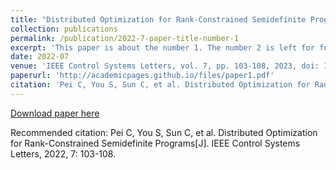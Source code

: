 ```yaml
---
title: "Distributed Optimization for Rank-Constrained Semidefinite Programs"
collection: publications
permalink: /publication/2022-7-paper-title-number-1
excerpt: 'This paper is about the number 1. The number 2 is left for future work.'
date: 2022-07
venue: 'IEEE Control Systems Letters, vol. 7, pp. 103-108, 2023, doi: 10.1109/LCSYS.2022.3186939'
paperurl: 'http://academicpages.github.io/files/paper1.pdf'
citation: 'Pei C, You S, Sun C, et al. Distributed Optimization for Rank-Constrained Semidefinite Programs[J]. IEEE Control Systems Letters, 2022, 7: 103-108.'
---
```

[Download paper here](http://academicpages.github.io/files/distributed.pdf)

Recommended citation: Pei C, You S, Sun C, et al. Distributed Optimization for Rank-Constrained Semidefinite Programs[J]. IEEE Control Systems Letters, 2022, 7: 103-108.

